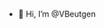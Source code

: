 - 👋 Hi, I’m @VBeutgen


<!---
VBeutgen/VBeutgen is a ✨ special ✨ repository because its `README.md` (this file) appears on your GitHub profile.
You can click the Preview link to take a look at your changes.
--->
